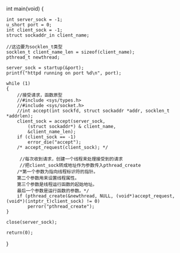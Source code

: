 



int main(void)
{

    int server_sock = -1;
    u_short port = 0;
    int client_sock = -1;
    struct sockaddr_in client_name;

    //这边要为socklen_t类型
    socklen_t client_name_len = sizeof(client_name);
    pthread_t newthread;

    server_sock = startup(&port);
    printf("httpd running on port %d\n", port);

    while (1)
    {
        //接受请求，函数原型
        //#include <sys/types.h>
        //#include <sys/socket.h>  
        //int accept(int sockfd, struct sockaddr *addr, socklen_t *addrlen);
        client_sock = accept(server_sock,
            (struct sockaddr*) & client_name,
            &client_name_len);
        if (client_sock == -1)
            error_die("accept");
        /* accept_request(client_sock); */

         //每次收到请求，创建一个线程来处理接受到的请求
         //把client_sock转成地址作为参数传入pthread_create
        /*第一个参数为指向线程标识符的指针。
        第二个参数用来设置线程属性。
        第三个参数是线程运行函数的起始地址。
        最后一个参数是运行函数的参数。*/
        if (pthread_create(&newthread, NULL, (void*)accept_request, (void*)(intptr_t)client_sock) != 0)
            perror("pthread_create");
    }

    close(server_sock);

    return(0);
}